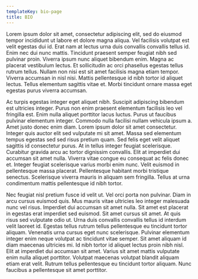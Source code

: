 ```yaml
---
templateKey: bio-page
title: BIO
---
```

Lorem ipsum dolor sit amet, consectetur adipiscing elit, sed do eiusmod tempor incididunt ut labore et dolore magna aliqua. Vel facilisis volutpat est velit egestas dui id. Erat nam at lectus urna duis convallis convallis tellus id. Enim nec dui nunc mattis. Tincidunt praesent semper feugiat nibh sed pulvinar proin. Viverra ipsum nunc aliquet bibendum enim. Magna ac placerat vestibulum lectus. Et sollicitudin ac orci phasellus egestas tellus rutrum tellus. Nullam non nisi est sit amet facilisis magna etiam tempor. Viverra accumsan in nisl nisi. Mattis pellentesque id nibh tortor id aliquet lectus. Tellus elementum sagittis vitae et. Morbi tincidunt ornare massa eget egestas purus viverra accumsan.

Ac turpis egestas integer eget aliquet nibh. Suscipit adipiscing bibendum est ultricies integer. Purus non enim praesent elementum facilisis leo vel fringilla est. Enim nulla aliquet porttitor lacus luctus. Purus ut faucibus pulvinar elementum integer. Commodo nulla facilisi nullam vehicula ipsum a. Amet justo donec enim diam. Lorem ipsum dolor sit amet consectetur. Integer quis auctor elit sed vulputate mi sit amet. Massa sed elementum tempus egestas sed sed risus pretium quam. Sed felis eget velit aliquet sagittis id consectetur purus. At in tellus integer feugiat scelerisque. Curabitur gravida arcu ac tortor dignissim convallis. Elit at imperdiet dui accumsan sit amet nulla. Viverra vitae congue eu consequat ac felis donec et. Integer feugiat scelerisque varius morbi enim nunc. Velit euismod in pellentesque massa placerat. Pellentesque habitant morbi tristique senectus. Scelerisque viverra mauris in aliquam sem fringilla. Tellus at urna condimentum mattis pellentesque id nibh tortor.

Nec feugiat nisl pretium fusce id velit ut. Vel orci porta non pulvinar. Diam in arcu cursus euismod quis. Mus mauris vitae ultricies leo integer malesuada nunc vel risus. Imperdiet dui accumsan sit amet nulla. Sit amet est placerat in egestas erat imperdiet sed euismod. Sit amet cursus sit amet. At quis risus sed vulputate odio ut. Urna duis convallis convallis tellus id interdum velit laoreet id. Egestas tellus rutrum tellus pellentesque eu tincidunt tortor aliquam. Venenatis urna cursus eget nunc scelerisque. Pulvinar elementum integer enim neque volutpat ac tincidunt vitae semper. Sit amet aliquam id diam maecenas ultricies mi. Id nibh tortor id aliquet lectus proin nibh nisl. Elit at imperdiet dui accumsan sit amet. Varius sit amet mattis vulputate enim nulla aliquet porttitor. Volutpat maecenas volutpat blandit aliquam etiam erat velit. Rutrum tellus pellentesque eu tincidunt tortor aliquam. Nunc faucibus a pellentesque sit amet porttitor.

